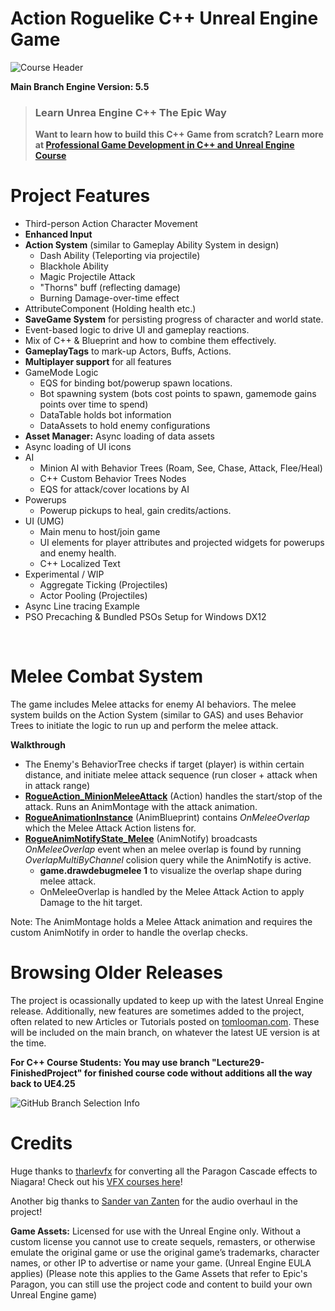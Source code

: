 # Action Roguelike C++ Unreal Engine Game

![Course Header](https://i0.wp.com/www.tomlooman.com/wp-content/uploads/2023/05/coursecpp_banner_widenarrow-3.png)

**Main Branch Engine Version: 5.5** <br>

> ### Learn Unrea Engine C++ The Epic Way
> **Want to learn how to build this C++ Game from scratch? Learn more at [Professional Game Development in C++ and Unreal Engine Course](https://courses.tomlooman.com/p/unrealengine-cpp?coupon_code=COMMUNITY15&src=github)**

# Project Features

- Third-person Action Character Movement
- **Enhanced Input**
- **Action System** (similar to Gameplay Ability System in design)
  - Dash Ability (Teleporting via projectile)
  - Blackhole Ability
  - Magic Projectile Attack
  - "Thorns" buff (reflecting damage)
  - Burning Damage-over-time effect
- AttributeComponent (Holding health etc.)
- **SaveGame System** for persisting progress of character and world state.
- Event-based logic to drive UI and gameplay reactions.
- Mix of C++ & Blueprint and how to combine them effectively.
- **GameplayTags** to mark-up Actors, Buffs, Actions.
- **Multiplayer support** for all features
- GameMode Logic
  - EQS for binding bot/powerup spawn locations.
  - Bot spawning system (bots cost points to spawn, gamemode gains points over time to spend)
  - DataTable holds bot information
  - DataAssets to hold enemy configurations
- **Asset Manager:** Async loading of data assets
- Async loading of UI icons
- AI
  - Minion AI with Behavior Trees (Roam, See, Chase, Attack, Flee/Heal)
  - C++ Custom Behavior Trees Nodes
  - EQS for attack/cover locations by AI
- Powerups
  - Powerup pickups to heal, gain credits/actions.
- UI (UMG)
  - Main menu to host/join game
  - UI elements for player attributes and projected widgets for powerups and enemy health.
  - C++ Localized Text
- Experimental / WIP
  - Aggregate Ticking (Projectiles)
  - Actor Pooling (Projectiles)
- Async Line tracing Example
- PSO Precaching & Bundled PSOs Setup for Windows DX12

<br>

# Melee Combat System

The game includes Melee attacks for enemy AI behaviors. The melee system builds on the Action System (similar to GAS) and uses Behavior Trees to initiate the logic to run up and perform the melee attack.

**Walkthrough**
- The Enemy's BehaviorTree checks if target (player) is within certain distance, and initiate melee attack sequence (run closer + attack when in attack range)
- **[RogueAction_MinionMeleeAttack](https://github.com/tomlooman/ActionRoguelike/blob/master/Source/ActionRoguelike/AI/RogueAction_MinionMeleeAttack.cpp)** (Action) handles the start/stop of the attack. Runs an AnimMontage with the attack animation. 
- **[RogueAnimationInstance](https://github.com/tomlooman/ActionRoguelike/blob/master/Source/ActionRoguelike/Animation/RogueAnimInstance.cpp)** (AnimBlueprint) contains *OnMeleeOverlap* which the Melee Attack Action listens for.
- **[RogueAnimNotifyState_Melee](https://github.com/tomlooman/ActionRoguelike/blob/master/Source/ActionRoguelike/Animation/RogueAnimNotifyState_Melee.cpp)** (AnimNotify) broadcasts *OnMeleeOverlap* event when an melee overlap is found by running *OverlapMultiByChannel* colision query while the AnimNotify is active.
  - **game.drawdebugmelee 1** to visualize the overlap shape during melee attack.
  - OnMeleeOverlap is handled by the Melee Attack Action to apply Damage to the hit target.

Note: The AnimMontage holds a Melee Attack animation and requires the custom AnimNotify in order to handle the overlap checks.

# Browsing Older Releases

The project is ocassionally updated to keep up with the latest Unreal Engine release. Additionally, new features are sometimes added to the project, often related to new Articles or Tutorials posted on [tomlooman.com](https://tomlooman.com). These will be included on the main branch, on whatever the latest UE version is at the time.

**For C++ Course Students: You may use branch "Lecture29-FinishedProject" for finished course code without additions all the way back to UE4.25**

![GitHub Branch Selection Info](https://www.tomlooman.com/wp-content/uploads/2021/01/github_branchesinfo.jpg)

# Credits

Huge thanks to [tharlevfx](https://www.tharlevfx.com/) for converting all the Paragon Cascade effects to Niagara! Check out his [VFX courses here](https://tharlevfx.gumroad.com/)!

Another big thanks to [Sander van Zanten](https://www.sandervanzanten.nl/) for the audio overhaul in the project!


**Game Assets:** Licensed for use with the Unreal Engine only. Without a custom license you cannot use to create sequels, remasters, or otherwise emulate the original game or use the original game’s trademarks, character names, or other IP to advertise or name your game. (Unreal Engine EULA applies) (Please note this applies to the Game Assets that refer to Epic's Paragon, you can still use the project code and content to build your own Unreal Engine game)
